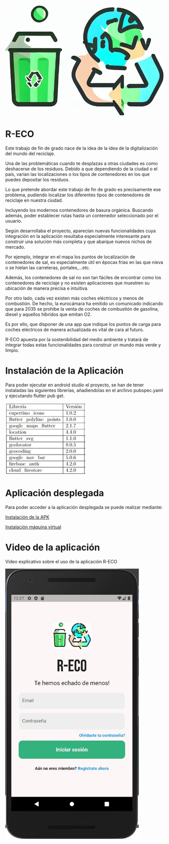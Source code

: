 ![Logo](doc/logo.png)
# R-ECO
Este trabajo de fin de grado nace de la idea de la idea de la digitalización del mundo del reciclaje.

Una de las problemáticas cuando te desplazas a otras ciudades es como deshacerse de los residuos. Debido a que dependiendo de la ciudad o el país, varían las localizaciones o los tipos de contenedores en los que puedes depositar los residuos.

Lo que pretende abordar este trabajo de fin de grado es precisamente ese problema, pudiendo localizar los diferentes tipos de contenedores de reciclaje en nuestra ciudad.

Incluyendo los modernos contenedores de basura orgánica. Buscando además, poder establecer rutas hasta un contenedor seleccionado por el usuario.

Según desarrollaba el proyecto, aparecían nuevas funcionalidades cuya integración en la aplicación resultaba especialmente interesante para construir una solución más completa y que abarque nuevos nichos de mercado.

Por ejemplo, integrar en el mapa los puntos de localización de contenedores de sal, es especialmente útil en épocas frías en las que nieva o se hielan las carreteras, portales,...etc.

Además, los contenedores de sal no son tan fáciles de encontrar como los contenedores de reciclaje y no existen aplicaciones que muestren su ubicación de manera precisa e intuitiva.

Por otro lado, cada vez existen más coches eléctricos y menos de combustión. De hecho, la eurocámara ha emitido un comunicado indicando que para 2035 se prohíbe la venta de coches de combustión de gasolina, diesel y aquellos híbridos que emitan O2.

Es por ello, que disponer de una app que indique los puntos de carga para coches eléctricos de manera actualizada es vital de cara al futuro.

R-ECO apuesta por la sostenibilidad del medio ambiente y tratará de integrar todas estas funcionalidades para construir un mundo más verde y limpio.

# Instalación de la Aplicación

Para poder ejecutar en android studio el proyecto, se han de tener instaladas las siguientes librerías, añadiendolas en el archivo pubspec.yaml y ejecutando flutter pub get.

![Librerías](/doc/librerias.JPG)

# Aplicación desplegada

Para poder acceder a la aplicación desplegada se puede realizar mediante:

[Instalación de la APK](https://drive.google.com/file/d/1rTta2M_nWibyvIMkJZFwtZIV7Gf33HRO/view?usp=sharing)

[Instalación máquina virtual](https://drive.google.com/file/d/1eKlFyq0L8x4Au1ETLzglfpMPfVfqpWOg/view?usp=sharing)

# Video de la aplicación

Video explicativo sobre el uso de la aplicación R-ECO

[![Vista previa del video](/doc/iniciosesion.JPG)](https://drive.google.com/file/d/1NB_MPrCnqcDzZHR2NZZF6ft4w2OKybnV/view?usp=sharing)

